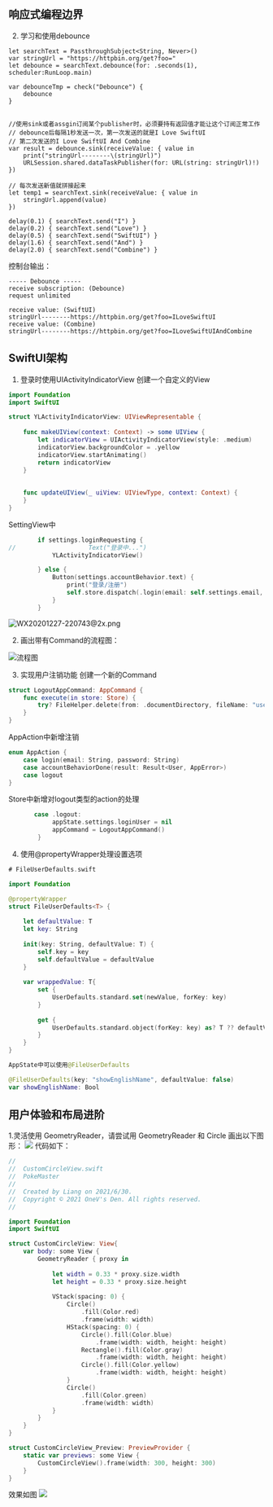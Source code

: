 ## 响应式编程边界

2. 学习和使用debounce

```
let searchText = PassthroughSubject<String, Never>()
var stringUrl = "https://httpbin.org/get?foo="
let debounce = searchText.debounce(for: .seconds(1), scheduler:RunLoop.main)

var debounceTmp = check("Debounce") {
    debounce
}


//使用sink或者assgin订阅某个publisher时，必须要持有返回值才能让这个订阅正常工作
// debounce后每隔1秒发送一次，第一次发送的就是I Love SwiftUI
// 第二次发送的I Love SwiftUI And Combine
var result = debounce.sink(receiveValue: { value in
    print("stringUrl--------\(stringUrl)")
    URLSession.shared.dataTaskPublisher(for: URL(string: stringUrl)!)
})

// 每次发送新值就拼接起来 
let temp1 = searchText.sink(receiveValue: { value in
    stringUrl.append(value)
})

delay(0.1) { searchText.send("I") }
delay(0.2) { searchText.send("Love") }
delay(0.5) { searchText.send("SwiftUI") }
delay(1.6) { searchText.send("And") }
delay(2.0) { searchText.send("Combine") }

```

控制台输出：
```
----- Debounce -----
receive subscription: (Debounce)
request unlimited

receive value: (SwiftUI)
stringUrl--------https://httpbin.org/get?foo=ILoveSwiftUI
receive value: (Combine)
stringUrl--------https://httpbin.org/get?foo=ILoveSwiftUIAndCombine

```

## SwiftUI架构

1. 登录时使用UIActivityIndicatorView
创建一个自定义的View
``` swift
import Foundation
import SwiftUI

struct YLActivityIndicatorView: UIViewRepresentable {
        
    func makeUIView(context: Context) -> some UIView {
        let indicatorView = UIActivityIndicatorView(style: .medium)
        indicatorView.backgroundColor = .yellow
        indicatorView.startAnimating()
        return indicatorView
    }
    
    
    func updateUIView(_ uiView: UIViewType, context: Context) {
    }
}

```

SettingView中
```swift
        if settings.loginRequesting {
//                    Text("登录中...")
            YLActivityIndicatorView()

        } else {
            Button(settings.accountBehavior.text) {
                print("登录/注册")
                self.store.dispatch(.login(email: self.settings.email, password: self.settings.password))
            }
        }
```

![WX20201227-220743@2x.png](http://ww1.sinaimg.cn/mw690/006WHNMxgy1gm2ro0n4d6j30lo1dstcm.jpg)

2. 画出带有Command的流程图：

![流程图](https://gitee.com/yanglfree/img/raw/master/test/image-20210630160147597.png)

3. 实现用户注销功能
创建一个新的Command
```swift
struct LogoutAppCommand: AppCommand {
    func execute(in store: Store) {
        try? FileHelper.delete(from: .documentDirectory, fileName: "user.json")
    }
}
```
AppAction中新增注销

```swift
enum AppAction {
    case login(email: String, password: String)
    case accountBehaviorDone(result: Result<User, AppError>)
    case logout
}
```

Store中新增对logout类型的action的处理
```swift
       case .logout:
            appState.settings.loginUser = nil
            appCommand = LogoutAppCommand()
        }
```
4. 使用@propertyWrapper处理设置选项

``` Swift
# FileUserDefaults.swift

import Foundation

@propertyWrapper
struct FileUserDefaults<T> {
    
    let defaultValue: T
    let key: String
    
    init(key: String, defaultValue: T) {
        self.key = key
        self.defaultValue = defaultValue
    }
    
    var wrappedValue: T{
        set {
            UserDefaults.standard.set(newValue, forKey: key)
        }
        
        get {
            UserDefaults.standard.object(forKey: key) as? T ?? defaultValue
        }
    }
}


```

``` Swift
AppState中可以使用@FileUserDefaults

@FileUserDefaults(key: "showEnglishName", defaultValue: false)
var showEnglishName: Bool

```
## 用户体验和布局进阶
1.灵活使用 GeometryReader，请尝试用 GeometryReader 和 Circle 画出以下图形：
![](https://gitee.com/yanglfree/img/raw/master/test/a.png)
代码如下：
```swift
//
//  CustomCircleView.swift
//  PokeMaster
//
//  Created by Liang on 2021/6/30.
//  Copyright © 2021 OneV's Den. All rights reserved.
//

import Foundation
import SwiftUI

struct CustomCircleView: View{
    var body: some View {
        GeometryReader { proxy in
            
            let width = 0.33 * proxy.size.width
            let height = 0.33 * proxy.size.height
            
            VStack(spacing: 0) {
                Circle()
                    .fill(Color.red)
                    .frame(width: width)
                HStack(spacing: 0) {
                    Circle().fill(Color.blue)
                        .frame(width: width, height: height)
                    Rectangle().fill(Color.gray)
                        .frame(width: width, height: height)
                    Circle().fill(Color.yellow)
                        .frame(width: width, height: height)
                }
                Circle()
                    .fill(Color.green)
                    .frame(width: width)
            }
        }
    }
}

struct CustomCircleView_Preview: PreviewProvider {
    static var previews: some View {
        CustomCircleView().frame(width: 300, height: 300)
    }
}

```
效果如图
![](https://gitee.com/yanglfree/img/raw/master/test/image-20210701000715131.png)
